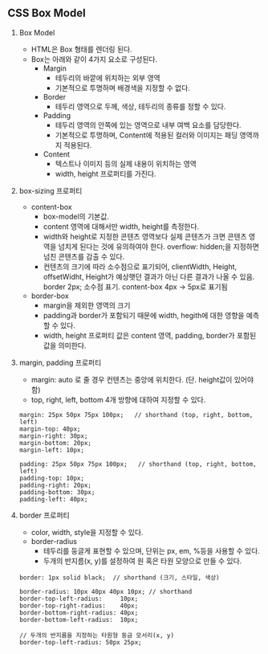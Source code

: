 ## CSS Box Model

1. Box Model
    - HTML은 Box 형태를 렌더링 된다.
    - Box는 아래와 같이 4가지 요소로 구성된다.
        - Margin
            - 테두리의 바깥에 위치하는 외부 영역
            - 기본적으로 투명하며 배경색을 지정할 수 없다.
        - Border
            - 테두리 영역으로 두께, 색상, 테두리의 종류를 정할 수 있다.
        - Padding
            - 테두리 영역의 안쪽에 있는 영역으로 내부 여백 요소를 담당한다.
            - 기본적으로 투명하며, Content에 적용된 컬러와 이미지는 패딩 영역까지 적용된다.
        - Content
            - 텍스트나 이미지 등의 실제 내용이 위치하는 영역
            - width, height 프로퍼티를 가진다.

2. box-sizing 프로퍼티
    - content-box
        - box-model의 기본값.
        - content 영역에 대해서만 width, height를 측정한다.
        - width와 height로 지정한 콘텐츠 영역보다 실제 콘텐츠가 크면 콘텐츠 영역을 넘치게 된다는 것에 유의하여야 한다. overflow: hidden;을 지정하면 넘친 콘텐츠를 감출 수 있다.
        - 컨텐츠의 크기에 따라 소수점으로 표기되어, clientWidth, Height, offsetWidht, Height가
            예상햇던 결과가 아닌 다른 결과가 나올 수 있음. border 2px; 소수점 표기. content-box 4px -> 5px로 표기됨
    - border-box
        - margin을 제외한 영역의 크기
        - padding과 border가 포함되기 때문에 width, hegith에 대한 영향을 예측할 수 있다.
        - width, height 프로퍼티 값은 content 영역, padding, border가 포함된 값을 의미한다.

3. margin, padding 프로퍼티
    - margin: auto 로 줄 경우 컨텐츠는 중앙에 위치한다. (단. height값이 있어야함)
    - top, right, left, bottom 4개 방향에 대하여 지정할 수 있다.
    ```
    margin: 25px 50px 75px 100px;   // shorthand (top, right, bottom, left)
    margin-top: 40px;
    margin-right: 30px;
    margin-bottom: 20px;
    margin-left: 10px;

    padding: 25px 50px 75px 100px;   // shorthand (top, right, bottom, left)
    padding-top: 10px;
    padding-right: 20px;
    padding-bottom: 30px;
    padding-left: 40px;
    ```

4. border 프로퍼티
    - color, width, style을 지정할 수 있다.
    - border-radius
        - 테두리를 둥글게 표현할 수 있으며, 단위는 px, em, %등을 사용할 수 있다.
        - 두개의 반지름(x, y)를 설정하여 원 혹은 타원 모양으로 만들 수 있다.
    ```
    border: 1px solid black;  // shorthand (크기, 스타일, 색상)

    border-radius: 10px 40px 40px 10px; // shorthand
    border-top-left-radius:     10px;
    border-top-right-radius:    40px;
    border-bottom-right-radius: 40px;
    border-bottom-left-radius:  10px;

    // 두개의 반지름을 지정하는 타원형 둥금 모서리(x, y)
    border-top-left-radius: 50px 25px;
    ```
